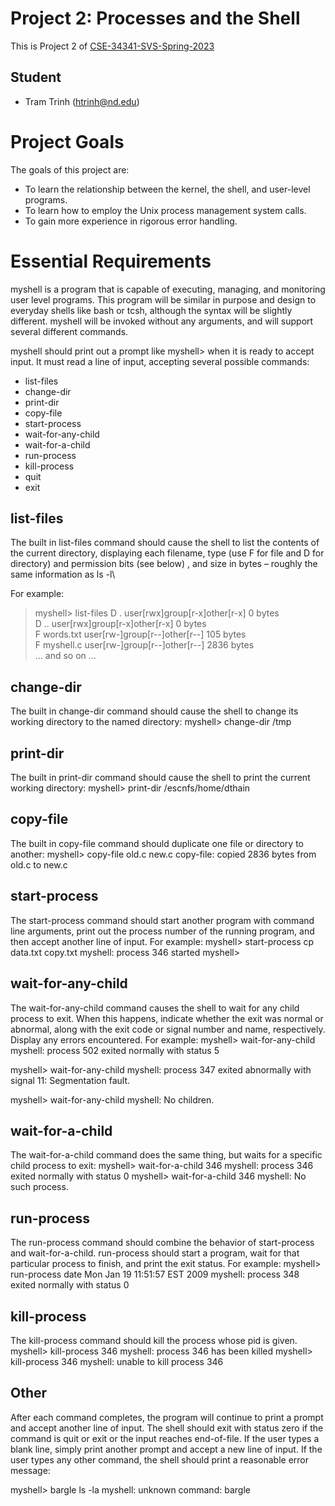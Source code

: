 # Project 2: Processes and the Shell

This is Project 2 of [CSE-34341-SVS-Spring-2023](https://github.com/patrick-flynn/CSE34341-SVS-Sp2023/blob/main/index.md)

## Student

* Tram Trinh (htrinh@nd.edu)

# Project Goals

The goals of this project are:

- To learn the relationship between the kernel, the shell, and user-level programs.
- To learn how to employ the Unix process management system calls.
- To gain more experience in rigorous error handling.

# Essential Requirements

myshell is a program that is capable of executing, managing, and monitoring user level programs. This program will be similar in purpose and design to everyday shells like bash or tcsh, although the syntax will be slightly different. myshell will be invoked without any arguments, and will support several different commands.

myshell should print out a prompt like myshell> when it is ready to accept input. It must read a line of input, accepting several possible commands:

- list-files
- change-dir
- print-dir
- copy-file
- start-process
- wait-for-any-child
- wait-for-a-child
- run-process
- kill-process
- quit
- exit

## list-files

The built in list-files command should cause the shell to list the contents of the current directory, displaying each filename, type (use F for file and D for directory) and permission bits (see below) , and size in bytes – roughly the same information as ls -l\

For example:
> myshell> list-files
> D .         user[rwx]group[r-x]other[r-x] 0 bytes\
> D ..        user[rwx]group[r-x]other[r-x] 0 bytes\
> F words.txt user[rw-]group[r--]other[r--] 105 bytes\
> F myshell.c user[rw-]group[r--]other[r--] 2836 bytes\
> ... and so on ...

## change-dir

The built in change-dir command should cause the shell to change its working directory to the named directory:
myshell> change-dir /tmp

## print-dir
 
The built in  print-dir command should cause the shell to print the current working directory:
myshell> print-dir
/escnfs/home/dthain

## copy-file

The built in  copy-file command should duplicate one file or directory to another:
myshell> copy-file old.c new.c
copy-file: copied 2836 bytes from old.c to new.c

## start-process

The start-process command should start another program with command line arguments, print out the process number of the running program, and then accept another line of input. For example:
myshell> start-process cp data.txt copy.txt
myshell: process 346 started
myshell>

## wait-for-any-child

The wait-for-any-child command causes the shell to wait for any child process to exit. When this happens, indicate whether the exit was normal or abnormal, along with the exit code or signal number and name, respectively. Display any errors encountered. For example:
myshell> wait-for-any-child
myshell: process 502 exited normally with status 5

myshell> wait-for-any-child
myshell: process 347 exited abnormally with signal 11: Segmentation fault.

myshell> wait-for-any-child
myshell: No children.

## wait-for-a-child

The wait-for-a-child command does the same thing, but waits for a specific child process to exit:
myshell> wait-for-a-child 346
myshell: process 346 exited normally with status 0
myshell> wait-for-a-child 346
myshell: No such process.

## run-process

The run-process command should combine the behavior of start-process and wait-for-a-child. run-process should start a program, wait for that particular process to finish, and print the exit status. For example:
myshell> run-process date
Mon Jan 19 11:51:57 EST 2009
myshell: process 348 exited normally with status 0

## kill-process

The kill-process command should kill the process whose pid is given.
myshell> kill-process 346
myshell: process 346 has been killed
myshell> kill-process 346
myshell: unable to kill process 346

## Other

After each command completes, the program will continue to print a prompt and accept another line of input. The shell should exit with status zero if the command is quit or exit or the input reaches end-of-file. If the user types a blank line, simply print another prompt and accept a new line of input. If the user types any other command, the shell should print a reasonable error message:

myshell> bargle ls -la
myshell: unknown command: bargle


